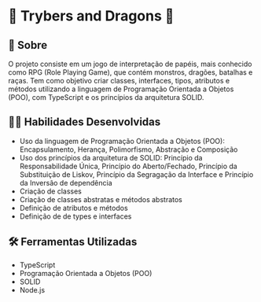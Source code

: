 # :dragon: Trybers and Dragons :dragon:


## :page_with_curl: Sobre

O projeto consiste em um jogo de interpretação de papéis, mais conhecido como RPG (Role Playing Game), que contém monstros, dragões, batalhas e raças.
Tem como objetivo criar classes, interfaces, tipos, atributos e métodos utilizando a linguagem de Programação Orientada a Objetos (POO), com TypeScript e os princípios da arquitetura SOLID. 


## :man_technologist: Habilidades Desenvolvidas

* Uso da linguagem de Programação Orientada a Objetos (POO): Encapsulamento, Herança, Polimorfismo, Abstração e Composição
* Uso dos princípios da arquitetura de SOLID: Princípio da Responsabilidade Única, Princípio do Aberto/Fechado, Princípio da Substituição de Liskov, Princípio da Segragação da Interface e Princípio da Inversão de dependência
* Criação de classes
* Criação de classes abstratas e métodos abstratos
* Definição de atributos e métodos
* Definição de de types e interfaces


## :hammer_and_wrench: Ferramentas Utilizadas

* TypeScript
* Programação Orientada a Objetos (POO)
* SOLID
* Node.js
